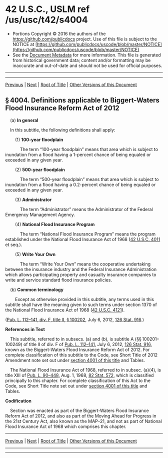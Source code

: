 ---
---

# 42 U.S.C., USLM ref /us/usc/t42/s4004

* Portions Copyright © 2016 the authors of the https://github.com/publicdocs project.
  Use of this file is subject to the NOTICE at [https://github.com/publicdocs/uscode/blob/master/NOTICE](https://github.com/publicdocs/uscode/blob/master/NOTICE)
* See the [Document Metadata](././../../../..//README.md) for more information.
  This file is generated from historical government data; content and/or formatting may be inaccurate and out-of-date and should not be used for official purposes.

----------
----------

[Previous](./../../../..//us/usc/t42/ch50/m__us_usc_t42_s4003.md) | [Next](./../../../..//us/usc/t42/ch50/m__us_usc_t42_s4005.md) | [Root of Title](./../../../../) | [Other Versions of this Document](https://publicdocs.github.io/go/links?ns=uslm&ref=%2Fus%2Fusc%2Ft42%2Fs4004)

## § 4004. Definitions applicable to Biggert-Waters Flood Insurance Reform Act of 2012

    (a) __In general__ 

    In this subtitle, the following definitions shall apply:

        (1) __100-year floodplain__ 

            The term “100-year floodplain” means that area which is subject to inundation from a flood having a 1-percent chance of being equaled or exceeded in any given year.

        (2) __500-year floodplain__ 

            The term “500-year floodplain” means that area which is subject to inundation from a flood having a 0.2-percent chance of being equaled or exceeded in any given year.

        (3) __Administrator__ 

            The term “Administrator” means the Administrator of the Federal Emergency Management Agency.

        (4) __National Flood Insurance Program__ 

            The term “National Flood Insurance Program” means the program established under the National Flood Insurance Act of 1968 ([42 U.S.C. 4011][/us/usc/t42/s4011] et seq.).

        (5) __Write Your Own__ 

            The term “Write Your Own” means the cooperative undertaking between the insurance industry and the Federal Insurance Administration which allows participating property and casualty insurance companies to write and service standard flood insurance policies.

    (b) __Common terminology__ 

        Except as otherwise provided in this subtitle, any terms used in this subtitle shall have the meaning given to such terms under section 1370 of the National Flood Insurance Act of 1968 ([42 U.S.C. 4121][/us/usc/t42/s4121]).

([Pub. L. 112–141, div. F, title II, § 100202][/us/pl/112/141/s100202], July 6, 2012, [126 Stat. 916][/us/stat/126/916].)

 __References in Text__ 

    This subtitle, referred to in subsecs. (a) and (b), is subtitle A (§§ 100201–100249) of title II of div. F of [Pub. L. 112–141][/us/pl/112/141], July 6, 2012, [126 Stat. 916][/us/stat/126/916], known as the Biggert-Waters Flood Insurance Reform Act of 2012. For complete classification of this subtitle to the Code, see Short Title of 2012 Amendment note set out under [section 4001 of this title][/us/usc/t42/s4001] and Tables.

    The National Flood Insurance Act of 1968, referred to in subsec. (a)(4), is title XIII of [Pub. L. 90–448][/us/pl/90/448], Aug. 1, 1968, [82 Stat. 572][/us/stat/82/572], which is classified principally to this chapter. For complete classification of this Act to the Code, see Short Title note set out under [section 4001 of this title][/us/usc/t42/s4001] and Tables.

 __Codification__ 

    Section was enacted as part of the Biggert-Waters Flood Insurance Reform Act of 2012, and also as part of the Moving Ahead for Progress in the 21st Century Act, also known as the MAP–21, and not as part of National Flood Insurance Act of 1968 which comprises this chapter.

----------

[Previous](./../../../..//us/usc/t42/ch50/m__us_usc_t42_s4003.md) | [Next](./../../../..//us/usc/t42/ch50/m__us_usc_t42_s4005.md) | [Root of Title](./../../../../) | [Other Versions of this Document](https://publicdocs.github.io/go/links?ns=uslm&ref=%2Fus%2Fusc%2Ft42%2Fs4004)

----------
----------

[/us/usc/t42/s4011]: https://publicdocs.github.io/go/links?ns=uslm&ref=%2Fus%2Fusc%2Ft42%2Fs4011
[/us/usc/t42/s4121]: https://publicdocs.github.io/go/links?ns=uslm&ref=%2Fus%2Fusc%2Ft42%2Fs4121
[/us/pl/112/141/s100202]: https://publicdocs.github.io/go/links?ns=uslm&ref=%2Fus%2Fpl%2F112%2F141%2Fs100202
[/us/stat/126/916]: https://publicdocs.github.io/go/links?ns=uslm&ref=%2Fus%2Fstat%2F126%2F916
[/us/pl/112/141]: https://publicdocs.github.io/go/links?ns=uslm&ref=%2Fus%2Fpl%2F112%2F141
[/us/stat/126/916]: https://publicdocs.github.io/go/links?ns=uslm&ref=%2Fus%2Fstat%2F126%2F916
[/us/usc/t42/s4001]: https://publicdocs.github.io/go/links?ns=uslm&ref=%2Fus%2Fusc%2Ft42%2Fs4001
[/us/pl/90/448]: https://publicdocs.github.io/go/links?ns=uslm&ref=%2Fus%2Fpl%2F90%2F448
[/us/stat/82/572]: https://publicdocs.github.io/go/links?ns=uslm&ref=%2Fus%2Fstat%2F82%2F572
[/us/usc/t42/s4001]: https://publicdocs.github.io/go/links?ns=uslm&ref=%2Fus%2Fusc%2Ft42%2Fs4001



